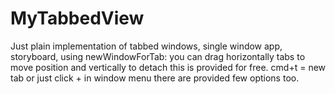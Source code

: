 # MyTabbedView
Just plain implementation of tabbed windows, single window app, storyboard,
using newWindowForTab: you can drag horizontally tabs to move position and vertically to detach this is provided for free.
cmd+t =  new tab or just click + in window menu there are provided few options too.

